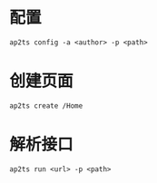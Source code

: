 # 配置
```
ap2ts config -a <author> -p <path>
```

# 创建页面
```
ap2ts create /Home
```

# 解析接口
```
ap2ts run <url> -p <path>
```
